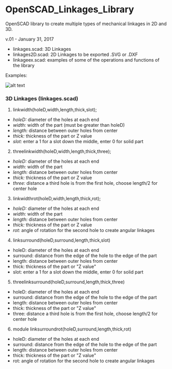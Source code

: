 # OpenSCAD_Linkages_Library
OpenSCAD library to create multiple types of mechanical linkages in 2D and 3D.

v.01 - January 31, 2017

+ linkages.scad: 3D Linkages
+ linkages2D.scad: 2D Linkages to be exported .SVG or .DXF
+ linkageex.scad: examples of some of the operations and functions of the library

Examples:

![alt text](https://github.com/machineree/OpenSCAD_Linkages_Library/blob/master/pics/linkageex.png?raw=true "Examples")

### 3D Linkages (linkages.scad)

1. linkwidth(holeD,width,length,thick,slot);

+ *holeD:* diameter of the holes at each end
+ *width:* width of the part (must be greater than holeD)
+ *length:* distance between outer holes from center
+ *thick:* thickness of the part or Z value
+ *slot:* enter a 1 for a slot down the middle, enter 0 for solid part

2. threelinkwidth(holeD,width,length,thick,three);

+ *holeD:* diameter of the holes at each end
+ *width:* width of the part
+ *length:* distance between outer holes from center
+ *thick:* thickness of the part or Z value
+ *three:* distance a third hole is from the first hole, choose length/2 for center hole

3. linkwidthrot(holeD,width,length,thick,rot);

+ *holeD:* diameter of the holes at each end
+ *width:* width of the part
+ *length:* distance between outer holes from center
+ *thick:* thickness of the part or Z value
+ *rot:* angle of rotation for the second hole to create angular linkages

4. linksurround(holeD,surround,length,thick,slot)

+ holeD: diameter of the holes at each end
+ surround: distance from the edge of the hole to the edge of the part
+ length: distance between outer holes from center
+ thick: thickness of the part or "Z value"
+ slot: enter a 1 for a slot down the middle, enter 0 for solid part

5. threelinksurround(holeD,surround,length,thick,three)

+ holeD: diameter of the holes at each end
+ surround: distance from the edge of the hole to the edge of the part
+ length: distance between outer holes from center
+ thick: thickness of the part or "Z value"
+ three: distance a third hole is from the first hole, choose length/2 for center hole

6. module linksurroundrot(holeD,surround,length,thick,rot)

+ holeD: diameter of the holes at each end
+ surround: distance from the edge of the hole to the edge of the part
+ length: distance between outer holes from center
+ thick: thickness of the part or "Z value"
+ rot: angle of rotation for the second hole to create angular linkages
